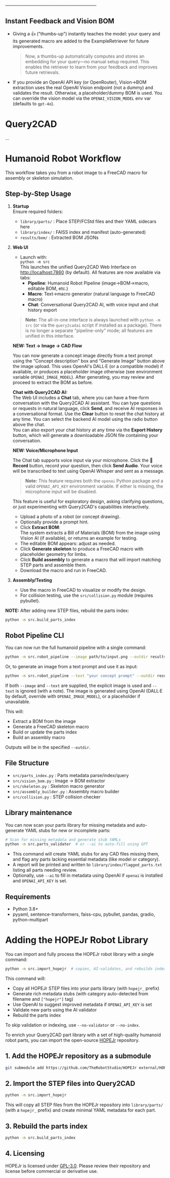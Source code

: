 ─────────────────────────────
## Instant Feedback and Vision BOM

- Giving a 👍 ("thumbs-up") instantly teaches the model: your query and its generated macro are added to the ExampleRetriever for future improvements.  
  > Now, a thumbs-up automatically computes and stores an embedding for your query—no manual setup required. This enables the retriever to learn from your feedback and improves future retrievals.
- If you provide an OpenAI API key (or OpenRouter), Vision→BOM extraction uses the real OpenAI Vision endpoint (not a dummy) and validates the result. Otherwise, a placeholder/dummy BOM is used.
  You can override the vision model via the `OPENAI_VISION_MODEL` env var (defaults to `gpt-4o`).

# Query2CAD

...

# Humanoid Robot Workflow

This workflow takes you from a robot image to a FreeCAD macro for assembly or skeleton simulation.

## Step-by-Step Usage

1. **Startup**  
   Ensure required folders:  
   - `library/parts/` : Place STEP/FCStd files and their YAML sidecars here  
   - `library/index/` : FAISS index and manifest (auto-generated)  
   - `results/bom/`   : Extracted BOM JSONs  

2. **Web UI**  
   - Launch with:  
     `python -m src`  
     This launches the unified Query2CAD Web Interface on [http://localhost:7860](http://localhost:7860) (by default). All features are now available via tabs:
       - **Pipeline**: Humanoid Robot Pipeline (image→BOM→macro, editable BOM, etc.)
       - **Macro**: Text→macro generator (natural language to FreeCAD macro)
       - **Chat**: Conversational Query2CAD AI, with voice input and chat history export

   > **Note:** The all-in-one interface is always launched with `python -m src` (or via the `query2cadai` script if installed as a package). There is no longer a separate "pipeline-only" mode; all features are unified in this interface.

   **NEW: Text → Image → CAD Flow**

   You can now generate a concept image directly from a text prompt using the “Concept description” box and “Generate Image” button above the image upload. This uses OpenAI's DALL·E (or a compatible model) if available, or produces a placeholder image otherwise (see environment variable `OPENAI_IMAGE_MODEL`). After generating, you may review and proceed to extract the BOM as before.

   **Chat with Query2CAD AI:**  
   The Web UI includes a **Chat** tab, where you can have a free-form conversation with the Query2CAD AI assistant. You can type questions or requests in natural language, click **Send**, and receive AI responses in a conversational format. Use the **Clear** button to reset the chat history at any time. You can select the backend AI model using the radio button above the chat.  
   You can also export your chat history at any time via the **Export History** button, which will generate a downloadable JSON file containing your conversation.

   **NEW: Voice/Microphone Input**

   The Chat tab supports voice input via your microphone. Click the 🎤 **Record** button, record your question, then click **Send Audio**. Your voice will be transcribed to text using OpenAI Whisper and sent as a message.  
   > **Note:** This feature requires both the `openai` Python package and a valid `OPENAI_API_KEY` environment variable. If either is missing, the microphone input will be disabled.

   This feature is useful for exploratory design, asking clarifying questions, or just experimenting with Query2CAD's capabilities interactively.

   - Upload a photo of a robot (or concept drawing).
   - Optionally provide a prompt hint.
   - Click **Extract BOM**:  
     The system extracts a Bill of Materials (BOM) from the image using Vision AI (if available), or returns an example for testing.
   - The editable BOM appears: adjust as needed.
   - Click **Generate skeleton** to produce a FreeCAD macro with placeholder geometry for limbs.
   - Click **Build assembly** to generate a macro that will import matching STEP parts and assemble them.
   - Download the macro and run in FreeCAD.

3. **Assembly/Testing**  
   - Use the macro in FreeCAD to visualize or modify the design.
   - For collision testing, use the `src/collision.py` module (requires pybullet).

**NOTE:** After adding new STEP files, rebuild the parts index:
```bash
python -m src.build_parts_index
```

## Robot Pipeline CLI

You can now run the full humanoid pipeline with a single command:

```bash
python -m src.robot_pipeline --image path/to/input.png --outdir results/run1
```

Or, to generate an image from a text prompt and use it as input:

```bash
python -m src.robot_pipeline --text "your concept prompt" --outdir results/run2
```

If both `--image` and `--text` are supplied, the explicit image is used and `--text` is ignored (with a note). The image is generated using OpenAI (DALL·E by default, override with `OPENAI_IMAGE_MODEL`), or a placeholder if unavailable.

This will:
- Extract a BOM from the image
- Generate a FreeCAD skeleton macro
- Build or update the parts index
- Build an assembly macro

Outputs will be in the specified `--outdir`.

## File Structure

- `src/parts_index.py` : Parts metadata parse/index/query
- `src/vision_bom.py`  : Image → BOM extractor
- `src/skeleton.py`    : Skeleton macro generator
- `src/assembly_builder.py` : Assembly macro builder
- `src/collision.py`   : STEP collision checker

## Library maintenance

You can now scan your parts library for missing metadata and auto-generate YAML stubs for new or incomplete parts:

```bash
# Scan for missing metadata and generate stub YAMLs
python -m src.parts_validator  # or --ai to auto-fill using GPT
```

- This command will create YAML stubs for any CAD files missing them, and flag any parts lacking essential metadata (like model or category).
- A report will be printed and written to `library/index/flagged_parts.txt` listing all parts needing review.
- Optionally, use `--ai` to fill in metadata using OpenAI if `openai` is installed and `OPENAI_API_KEY` is set.

## Requirements

- Python 3.8+
- pyyaml, sentence-transformers, faiss-cpu, pybullet, pandas, gradio, python-multipart

# Adding the HOPEJr Robot Library

You can import and fully process the HOPEJr robot library with a single command:
```bash
python -m src.import_hopejr  # copies, AI-validates, and rebuilds index
```
This command will:
- Copy all HOPEJr STEP files into your parts library (with `hopejr_` prefix)
- Generate rich metadata stubs (with category auto-detected from filename and `["hopejr"]` tag)
- Use OpenAI to suggest improved metadata if `OPENAI_API_KEY` is set
- Validate new parts using the AI validator
- Rebuild the parts index

To skip validation or indexing, use `--no-validator` or `--no-index`.

To enrich your Query2CAD part library with a set of high-quality humanoid robot parts, you can import the open-source [HOPEJr](https://github.com/TheRobotStudio/HOPEJr) repository.

## 1. Add the HOPEJr repository as a submodule

```bash
git submodule add https://github.com/TheRobotStudio/HOPEJr external/HOPEJr
```

## 2. Import the STEP files into Query2CAD

```bash
python -m src.import_hopejr
```

This will copy all STEP files from the HOPEJr repository into `library/parts/` (with a `hopejr_` prefix) and create minimal YAML metadata for each part.

## 3. Rebuild the parts index

```bash
python -m src.build_parts_index
```

## 4. Licensing

HOPEJr is licensed under [GPL-3.0](https://github.com/TheRobotStudio/HOPEJr/blob/master/LICENSE). Please review their repository and license before commercial or derivative use.